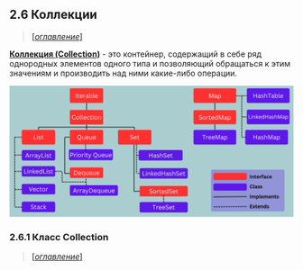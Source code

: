 ## 2.6 Коллекции

> [[_оглавление_]](../README.md/#26-коллекции)

[**Коллекция (Collection)**](/conspect/definitions.md/#к) - это контейнер, содержащий в себе ряд однородных элементов
одного типа и позволяющий обращаться к этим значениям и производить над ними какие-либо операции.

![16.png](/pictures/16.png)

### 2.6.1 Класс Collection

> [[_оглавление_]](../README.md/#26-коллекции)


